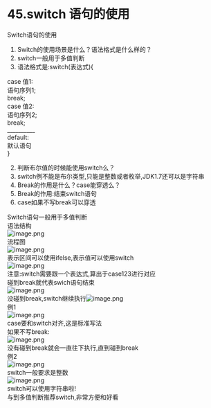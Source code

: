 # 45.switch 语句的使用

Switch语句的使用<br />

1. Switch的使用场景是什么？语法格式是什么样的？
  1. switch一般用于多值判断
  1. 语法格式是:switch(表达式){

case 值1:<br />语句序列1;<br />break;<br />case 值2:<br />语句序列2;<br />break;<br />__________<br />default:<br />默认语句<br />} 

2. 判断布尔值的时候能使用switch么？
  1. switch例不能是布尔类型,只能是整数或者枚举,JDK1.7还可以是字符串
3. Break的作用是什么？case能穿透么？
  1. Break的作用:结束switch语句
  1. case如果不写break可以穿透

Switch语句一般用于多值判断<br />语法结构<br />![image.png](https://cdn.nlark.com/yuque/0/2019/png/349894/1559097716866-684224dc-60a7-4140-aa79-bdfe763d8766.png#align=left&display=inline&height=138&name=image.png&originHeight=138&originWidth=177&size=20528&status=done&width=177)<br />流程图<br />![image.png](https://cdn.nlark.com/yuque/0/2019/png/349894/1559097652265-1530bb1c-c3d4-4f21-b71c-c3b38e990117.png#align=left&display=inline&height=238&name=image.png&originHeight=238&originWidth=298&size=15209&status=done&width=298)<br />表示区间可以使用ifelse,表示值可以使用switch<br />![image.png](https://cdn.nlark.com/yuque/0/2019/png/349894/1559097675750-d27b105b-7e51-4382-91df-401d3d2c78ca.png#align=left&display=inline&height=44&name=image.png&originHeight=44&originWidth=483&size=34678&status=done&width=483)<br />注意:switch需要跟一个表达式,算出于case123进行对应<br />碰到break就代表swich语句结束<br />![image.png](https://cdn.nlark.com/yuque/0/2019/png/349894/1559097787392-25a3c96b-edeb-4d2d-854c-f423666d30e4.png#align=left&display=inline&height=64&name=image.png&originHeight=64&originWidth=478&size=37455&status=done&width=478)<br />没碰到break,switch继续执行![image.png](https://cdn.nlark.com/yuque/0/2019/png/349894/1559097830828-9879ff92-8d59-4bb1-a7f9-fe5830bc311b.png#align=left&display=inline&height=26&name=image.png&originHeight=26&originWidth=129&size=4434&status=done&width=129)<br />例1<br />![image.png](https://cdn.nlark.com/yuque/0/2019/png/349894/1559097930486-877c663e-8b39-47bf-9fab-d34eafc88510.png#align=left&display=inline&height=219&name=image.png&originHeight=219&originWidth=226&size=52862&status=done&width=226)<br />case要和switch对齐,这是标准写法<br />如果不写break:<br />![image.png](https://cdn.nlark.com/yuque/0/2019/png/349894/1559098026539-0b9de4b3-ffc2-452a-9eda-d286f5bbf707.png#align=left&display=inline&height=290&name=image.png&originHeight=290&originWidth=273&size=83225&status=done&width=273)<br />没有碰到break就会一直往下执行,直到碰到break<br />例2<br />![image.png](https://cdn.nlark.com/yuque/0/2019/png/349894/1559098178567-5b5d506d-75a3-44c8-9aa8-ab190b20955d.png#align=left&display=inline&height=238&name=image.png&originHeight=238&originWidth=297&size=53172&status=done&width=297)<br />switch一般要求是整数<br />![image.png](https://cdn.nlark.com/yuque/0/2019/png/349894/1559098215163-cc9fbfb5-2042-4fdf-a5e6-da09358a565d.png#align=left&display=inline&height=51&name=image.png&originHeight=51&originWidth=465&size=32695&status=done&width=465)<br />switch可以使用字符串啦!<br />与到多值判断推荐switch,非常方便和好看

